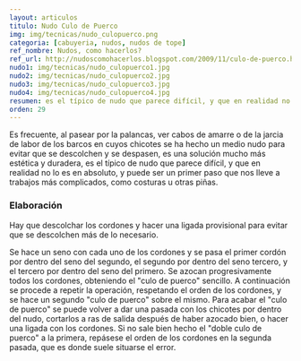 ```yaml
---
layout: articulos
titulo: Nudo Culo de Puerco
img: img/tecnicas/nudo_culopuerco.png
categoria: [cabuyeria, nudos, nudos de tope]
ref_nombre: Nudos, como hacerlos?
ref_url: http://nudoscomohacerlos.blogspot.com/2009/11/culo-de-puerco.html
nudo1: img/tecnicas/nudo_culopuerco1.jpg
nudo2: img/tecnicas/nudo_culopuerco2.jpg
nudo3: img/tecnicas/nudo_culopuerco3.jpg
nudo4: img/tecnicas/nudo_culopuerco4.jpg
resumen: es el típico de nudo que parece difícil, y que en realidad no lo es en absoluto, y puede ser un primer paso que nos lleve a trabajos más complicados...
orden: 29
---
```

Es frecuente, al pasear por la palancas, ver cabos de amarre o de la jarcia de labor de los barcos en cuyos chicotes se ha hecho un medio nudo para evitar que se descolchen y se despasen, es una solución mucho más estética y duradera, es el típico de nudo que parece difícil, y que en realidad no lo es en absoluto, y puede ser un primer paso que nos lleve a trabajos más complicados, como costuras u otras piñas.

### Elaboración

Hay que descolchar los cordones y hacer una ligada provisional para evitar que se descolchen más de lo necesario.

Se hace un seno con cada uno de los cordones y se pasa el primer cordón por dentro del seno del segundo, el segundo por dentro del seno tercero, y el tercero por dentro del seno del primero. Se azocan progresivamente todos los cordones, obteniendo el "culo de puerco" sencillo. A continuación se procede a repetir la operación, respetando el orden de los cordones, y se hace un segundo "culo de puerco" sobre el mismo. Para acabar el "culo de puerco" se puede volver a dar una pasada con los chicotes por dentro del nudo, cortarlos a ras de salida después de haber azocado bien, o hacer una ligada con los cordones. Si no sale bien hecho el "doble culo de puerco" a la primera, repásese el orden de los cordones en la segunda pasada, que es donde suele situarse el error.